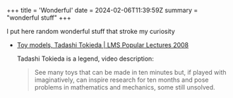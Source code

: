 +++
title = 'Wonderful'
date = 2024-02-06T11:39:59Z
summary = "wonderful stuff"
+++

I put here random wonderful stuff that stroke my curiosity


- [Toy models, Tadashi Tokieda | LMS Popular Lectures 2008](https://www.youtube.com/watch?v=pkfDYOZ1p4Y)

    Tadashi Tokieda is a legend, video description:

    > See many toys that can be made in ten minutes but, if played with imaginatively, can inspire research for ten months and pose problems in mathematics and mechanics, some still unsolved.
